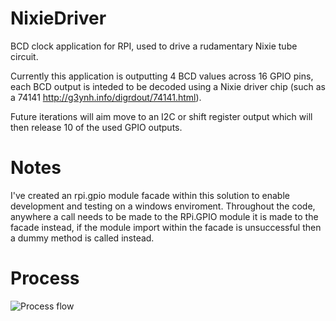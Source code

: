 # NixieDriver
BCD clock application for RPI, used to drive a rudamentary Nixie tube circuit.

Currently this application is outputting 4 BCD values across 16 GPIO pins, each BCD output is inteded to be decoded using a Nixie driver chip (such as a 74141 http://g3ynh.info/digrdout/74141.html).

Future iterations will aim move to an I2C or shift register output which will then release 10 of the used GPIO outputs.

# Notes
I've created an rpi.gpio module facade within this solution to enable development and testing on a windows enviroment. Throughout the code, anywhere a call needs to be made to the RPi.GPIO module it is made to the facade instead, if the module import within the facade is unsuccessful then a dummy method is called instead.

# Process

![Process flow](/Nixie_driver-process_diagram.png)
